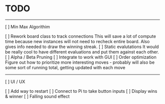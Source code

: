 # TODO


---

[ ] Min Max Algorithim

[ ] Rework board class to track connections
   This will save a lot of compute time because
   new instances will not need to recheck entire board.
   Also gives info needed to draw the winning streak.
[ ] Static evalutations
   It would be really cool to have different evaluations
   and put them against each other.   
[ ] Alpha / Beta Pruning
[ ] Integrate to work with GUI
[ ] Order optimization
   Figure out how to prioritize more interesting moves -
   probably will also be some sort of running total, getting
   updated with each move



---

[ ] UI / UX

[ ] Add way to restart
[ ] Connect to Pi to take button inputs
[ ] Display wins & winner
[ ] Falling sound effect
 
